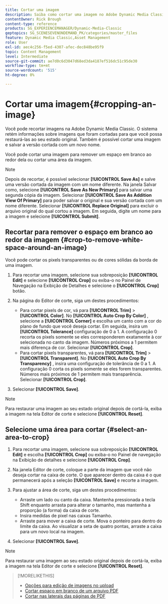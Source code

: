 ```yaml
---
title: Cortar uma imagem
description: Saiba como cortar uma imagem no Adobe Dynamic Media Classic.
contentOwner: Rick Brough
content-type: reference
products: SG_EXPERIENCEMANAGER/Dynamic-Media-Classic
geptopics: SG_SCENESEVENONDEMAND_PK/categories/master_files
feature: Dynamic Media Classic,Asset Management
role: User
exl-id: aec4c256-f5ed-4307-afec-dec848be95f9
topic: Content Management
level: Intermediate
source-git-commit: ae7d0c6d3047d68ed3da4187ef516dc51c95de30
workflow-type: tm+mt
source-wordcount: '515'
ht-degree: 0%

---
```


# Cortar uma imagem{#cropping-an-image}

Você pode recortar imagens na Adobe Dynamic Media Classic. O sistema retém informações sobre imagens que foram cortadas para que você possa restaurá-las ao seu estado original. Também é possível cortar uma imagem e salvar a versão cortada com um novo nome.

Você pode cortar uma imagem para remover um espaço em branco ao redor dela ou cortar uma área da imagem.

>[!NOTE]
>
>Depois de recortar, é possível selecionar **[!UICONTROL Save As]** e salve uma versão cortada da imagem com um nome diferente. Na janela Salvar como, selecione **[!UICONTROL Save As New Primary]** para salvar uma segunda cópia da imagem. Selecionar **[!UICONTROL Save As Addition View Of Primary]** para poder salvar o original e sua versão cortada com um nome diferente. Selecionar **[!UICONTROL Replace Original]** para excluir o arquivo original do qual cortou a imagem. Em seguida, digite um nome para a imagem e selecione **[!UICONTROL Submit]**.

## Recortar para remover o espaço em branco ao redor da imagem {#crop-to-remove-white-space-around-an-image}

Você pode cortar os pixels transparentes ou de cores sólidas da borda de uma imagem.

1. Para recortar uma imagem, selecione sua sobreposição **[!UICONTROL Edit]** e selecione **[!UICONTROL Crop]** ou exiba-o no Painel de Navegação na Exibição de Detalhes e selecione o **[!UICONTROL Crop]** botão.
1. Na página do Editor de corte, siga um destes procedimentos:

   * Para cortar pixels de cor, vá para **[!UICONTROL Trim]** > **[!UICONTROL Color]**. No **[!UICONTROL Auto Crop By Color]** , selecione a **[!UICONTROL Corner]** e escolha um canto com a cor do plano de fundo que você deseja cortar. Em seguida, insira um **[!UICONTROL Tolerance]** configuração de 0 a 1. A configuração 0 recorta os pixels somente se eles corresponderem exatamente à cor selecionada no canto da imagem. Números próximos a 1 permitem mais diferença de cor. Selecionar **[!UICONTROL Crop]**.
   * Para cortar pixels transparentes, vá para **[!UICONTROL Trim]** > **[!UICONTROL Transparent]**. No **[!UICONTROL Auto Crop By Transparency]** , insira uma configuração de tolerância de 0 a 1. A configuração 0 corta os pixels somente se eles forem transparentes. Números mais próximos de 1 permitem mais transparência. Selecionar **[!UICONTROL Crop]**.

1. Selecionar **[!UICONTROL Save]**.

>[!NOTE]
>
>Para restaurar uma imagem ao seu estado original depois de cortá-la, exiba a imagem na tela Editor de corte e selecione **[!UICONTROL Reset]**.

## Selecione uma área para cortar {#select-an-area-to-crop}

1. Para recortar uma imagem, selecione sua sobreposição **[!UICONTROL Edit]** e escolha **[!UICONTROL Crop]** ou exiba-o no Painel de navegação na Exibição de detalhes e selecione **[!UICONTROL Crop]**.

1. Na janela Editor de corte, coloque a parte da imagem que você não deseja cortar na caixa de corte. O que aparecer dentro da caixa é o que permanecerá após a seleção **[!UICONTROL Save]** e recorte a imagem.
1. Para ajustar a área de corte, siga um destes procedimentos:

   * Arraste um lado ou canto da caixa. Mantenha pressionada a tecla Shift enquanto arrasta para alterar o tamanho, mas mantenha a proporção (a forma) da caixa de corte.
   * Insira medidas de pixel nas caixas Tamanho.
   * Arraste para mover a caixa de corte. Mova o ponteiro para dentro do limite da caixa. Ao visualizar a seta de quatro pontas, arraste a caixa para um novo local na imagem.

1. Selecionar **[!UICONTROL Save]**.

>[!NOTE]
>
>Para restaurar uma imagem ao seu estado original depois de cortá-la, exiba a imagem na tela Editor de corte e selecione **[!UICONTROL Reset]**.

>[!MORELIKETHIS]
>
>* [Opções para edição de imagens no upload](image-editing-options-upload.md#image-editing-options-at-upload)
>* [Cortar espaço em branco de um arquivo PDF](pdfs.md#cropping_white_space_from_a_pdf_file)
>* [Cortar nas laterais das páginas de PDF](pdfs.md#cropping_from_the_sides_of_pdf_pages)
